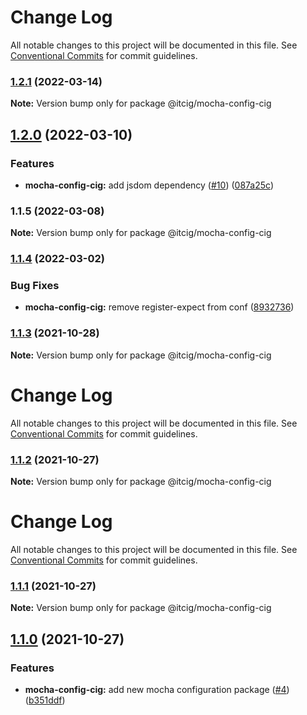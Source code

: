 # Change Log

All notable changes to this project will be documented in this file.
See [Conventional Commits](https://conventionalcommits.org) for commit guidelines.

### [1.2.1](https://github.com/itcig/itcig/compare/@itcig/mocha-config-cig@1.2.0...@itcig/mocha-config-cig@1.2.1) (2022-03-14)

**Note:** Version bump only for package @itcig/mocha-config-cig





## [1.2.0](https://github.com/itcig/itcig/compare/@itcig/mocha-config-cig@1.1.5...@itcig/mocha-config-cig@1.2.0) (2022-03-10)


### Features

* **mocha-config-cig:** add jsdom dependency ([#10](https://github.com/itcig/itcig/issues/10)) ([087a25c](https://github.com/itcig/itcig/commit/087a25cefa6f4e445907f2251417eeb0377a8560))



### 1.1.5 (2022-03-08)

**Note:** Version bump only for package @itcig/mocha-config-cig





### [1.1.4](https://github.com/itcig/itcig/compare/@itcig/mocha-config-cig@1.1.3...@itcig/mocha-config-cig@1.1.4) (2022-03-02)


### Bug Fixes

* **mocha-config-cig:** remove register-expect from conf ([8932736](https://github.com/itcig/itcig/commit/893273683b57373174028a058506ed72a8ff8bf2))



### [1.1.3](https://github.com/itcig/itcig/compare/@itcig/mocha-config-cig@1.1.2...@itcig/mocha-config-cig@1.1.3) (2021-10-28)

**Note:** Version bump only for package @itcig/mocha-config-cig





# Change Log

All notable changes to this project will be documented in this file. See
[Conventional Commits](https://conventionalcommits.org) for commit guidelines.

### [1.1.2](https://github.com/itcig/itcig/compare/@itcig/mocha-config-cig@1.1.1...@itcig/mocha-config-cig@1.1.2) (2021-10-27)

**Note:** Version bump only for package @itcig/mocha-config-cig

# Change Log

All notable changes to this project will be documented in this file. See
[Conventional Commits](https://conventionalcommits.org) for commit guidelines.

### [1.1.1](https://github.com/itcig/itcig/compare/@itcig/mocha-config-cig@1.1.0...@itcig/mocha-config-cig@1.1.1) (2021-10-27)

**Note:** Version bump only for package @itcig/mocha-config-cig

## [1.1.0](https://github.com/itcig/itcig/compare/@itcig/mocha-config-cig@1.1.0...@itcig/mocha-config-cig@1.1.0) (2021-10-27)

### Features

- **mocha-config-cig:** add new mocha configuration package
  ([#4](https://github.com/itcig/itcig/issues/4))
  ([b351ddf](https://github.com/itcig/itcig/commit/b351ddf37b93bd6752c551560c6f5bd9b4416e9b))
